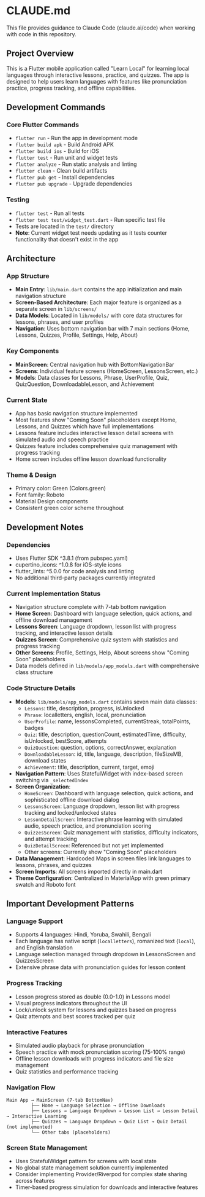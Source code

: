 # CLAUDE.md

This file provides guidance to Claude Code (claude.ai/code) when working with code in this repository.

## Project Overview

This is a Flutter mobile application called "Learn Local" for learning local languages through interactive lessons, practice, and quizzes. The app is designed to help users learn languages with features like pronunciation practice, progress tracking, and offline capabilities.

## Development Commands

### Core Flutter Commands
- `flutter run` - Run the app in development mode
- `flutter build apk` - Build Android APK
- `flutter build ios` - Build for iOS
- `flutter test` - Run unit and widget tests
- `flutter analyze` - Run static analysis and linting
- `flutter clean` - Clean build artifacts
- `flutter pub get` - Install dependencies
- `flutter pub upgrade` - Upgrade dependencies

### Testing
- `flutter test` - Run all tests
- `flutter test test/widget_test.dart` - Run specific test file
- Tests are located in the `test/` directory
- **Note**: Current widget test needs updating as it tests counter functionality that doesn't exist in the app

## Architecture

### App Structure
- **Main Entry**: `lib/main.dart` contains the app initialization and main navigation structure
- **Screen-Based Architecture**: Each major feature is organized as a separate screen in `lib/screens/`
- **Data Models**: Located in `lib/models/` with core data structures for lessons, phrases, and user profiles
- **Navigation**: Uses bottom navigation bar with 7 main sections (Home, Lessons, Quizzes, Profile, Settings, Help, About)

### Key Components
- **MainScreen**: Central navigation hub with BottomNavigationBar
- **Screens**: Individual feature screens (HomeScreen, LessonsScreen, etc.)
- **Models**: Data classes for Lessons, Phrase, UserProfile, Quiz, QuizQuestion, DownloadableLesson, and Achievement

### Current State
- App has basic navigation structure implemented
- Most features show "Coming Soon" placeholders except Home, Lessons, and Quizzes which have full implementations
- Lessons feature includes interactive lesson detail screens with simulated audio and speech practice
- Quizzes feature includes comprehensive quiz management with progress tracking
- Home screen includes offline lesson download functionality

### Theme & Design
- Primary color: Green (Colors.green)
- Font family: Roboto
- Material Design components
- Consistent green color scheme throughout

## Development Notes

### Dependencies
- Uses Flutter SDK ^3.8.1 (from pubspec.yaml)
- cupertino_icons: ^1.0.8 for iOS-style icons
- flutter_lints: ^5.0.0 for code analysis and linting
- No additional third-party packages currently integrated

### Current Implementation Status
- Navigation structure complete with 7-tab bottom navigation
- **Home Screen**: Dashboard with language selection, quick actions, and offline download management
- **Lessons Screen**: Language dropdown, lesson list with progress tracking, and interactive lesson details
- **Quizzes Screen**: Comprehensive quiz system with statistics and progress tracking
- **Other Screens**: Profile, Settings, Help, About screens show "Coming Soon" placeholders
- Data models defined in `lib/models/app_models.dart` with comprehensive class structure

### Code Structure Details
- **Models**: `lib/models/app_models.dart` contains seven main data classes:
  - `Lessons`: title, description, progress, isUnlocked
  - `Phrase`: localletters, english, local, pronunciation 
  - `UserProfile`: name, lessonsCompleted, currentStreak, totalPoints, badges
  - `Quiz`: title, description, questionCount, estimatedTime, difficulty, isUnlocked, bestScore, attempts
  - `QuizQuestion`: question, options, correctAnswer, explanation
  - `DownloadableLesson`: id, title, language, description, fileSizeMB, download states
  - `Achievement`: title, description, current, target, emoji
- **Navigation Pattern**: Uses StatefulWidget with index-based screen switching via `_selectedIndex`
- **Screen Organization**: 
  - `HomeScreen`: Dashboard with language selection, quick actions, and sophisticated offline download dialog
  - `LessonsScreen`: Language dropdown, lesson list with progress tracking and locked/unlocked states
  - `LessonDetailScreen`: Interactive phrase learning with simulated audio, speech practice, and pronunciation scoring
  - `QuizzesScreen`: Quiz management with statistics, difficulty indicators, and attempt tracking
  - `QuizDetailScreen`: Referenced but not yet implemented
  - Other screens: Currently show "Coming Soon" placeholders
- **Data Management**: Hardcoded Maps in screen files link languages to lessons, phrases, and quizzes
- **Screen Imports**: All screens imported directly in main.dart
- **Theme Configuration**: Centralized in MaterialApp with green primary swatch and Roboto font

## Important Development Patterns

### Language Support
- Supports 4 languages: Hindi, Yoruba, Swahili, Bengali
- Each language has native script (`localletters`), romanized text (`local`), and English translation
- Language selection managed through dropdown in LessonsScreen and QuizzesScreen
- Extensive phrase data with pronunciation guides for lesson content

### Progress Tracking
- Lesson progress stored as double (0.0-1.0) in Lessons model
- Visual progress indicators throughout the UI
- Lock/unlock system for lessons and quizzes based on progress
- Quiz attempts and best scores tracked per quiz

### Interactive Features
- Simulated audio playback for phrase pronunciation
- Speech practice with mock pronunciation scoring (75-100% range)
- Offline lesson downloads with progress indicators and file size management
- Quiz statistics and performance tracking

### Navigation Flow
```
Main App → MainScreen (7-tab BottomNav)
         ├── Home → Language Selection → Offline Downloads
         ├── Lessons → Language Dropdown → Lesson List → Lesson Detail → Interactive Learning
         ├── Quizzes → Language Dropdown → Quiz List → Quiz Detail (not implemented)
         └── Other tabs (placeholders)
```

### Screen State Management
- Uses StatefulWidget pattern for screens with local state
- No global state management solution currently implemented
- Consider implementing Provider/Riverpod for complex state sharing across features
- Timer-based progress simulation for downloads and interactive features